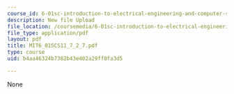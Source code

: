 ```yaml
---
course_id: 6-01sc-introduction-to-electrical-engineering-and-computer-science-i-spring-2011
description: New file Upload
file_location: /coursemedia/6-01sc-introduction-to-electrical-engineering-and-computer-science-i-spring-2011/b4aa46324b7382b43e402a29ff0fa3d5_MIT6_01SCS11_7_2_7.pdf
file_type: application/pdf
layout: pdf
title: MIT6_01SCS11_7_2_7.pdf
type: course
uid: b4aa46324b7382b43e402a29ff0fa3d5

---
```

None